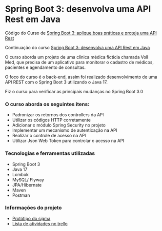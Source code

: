 # Spring Boot 3: desenvolva uma API Rest em Java

Código do Curso de
[Spring Boot 3: aplique boas práticas e proteja uma API Rest](https://cursos.alura.com.br/course/spring-boot-aplique-boas-praticas-proteja-api-rest)

Continuação do curso [Spring Boot 3: desenvolva uma API Rest em Java](https://cursos.alura.com.br/course/spring-boot-3-desenvolva-api-rest-java)


O curso aborda um projeto de uma clínica médica fictícia chamada Voll Med, 
que precisa de um aplicativo para monitorar o cadastro de médicos, pacientes e agendamento de consultas.

O foco do curso é o back-end, assim foi realizado desenvolvimento de uma 
API REST com o Spring Boot 3 utilizando o Java 17.

Fiz o curso para verificar as principais mudanças no Spring Boot 3.0 

### O curso aborda os seguintes itens:

* Padronizar os retornos dos controllers da API
* Utilizar os códigos HTTP corretamente
* Adicionar o módulo Spring Security no projeto
* Implementar um mecanismo de autenticação na API
* Realizar o controle de acesso na API
* Utilizar Json Web Token para controlar o acesso na API

### Tecnologias e ferramentas utilizadas
  
* Spring Boot 3
* Java 17
* Lombok
* MySQL/ Flyway
* JPA/Hibernate
* Maven
* Postman

### Informações do projeto

- [Protótipo do sigma](https://www.figma.com/file/N4CgpJqsg7gjbKuDmra3EV/Voll.med?node-id=2%3A1007)
- [Lista de atividades no trello](https://trello.com/b/O0lGCsKb/api-voll-med)
